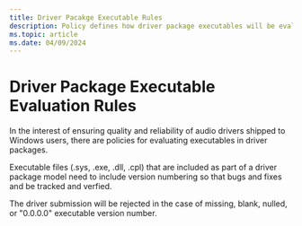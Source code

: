 ```yaml
---
title: Driver Pacakge Executable Rules
description: Policy defines how driver package executables will be evaluated. 
ms.topic: article
ms.date: 04/09/2024
---
```


# Driver Package Executable Evaluation Rules

In the interest of ensuring quality and reliability of audio drivers shipped to Windows users, there are policies for evaluating executables in driver packages.

Executable files (.sys, .exe, .dll, .cpl) that are included as part of a driver package model need to include version numbering so that bugs and fixes and be tracked and verfied.

The driver submission will be rejected in the case of missing, blank, nulled, or "0.0.0.0" executable version number.
